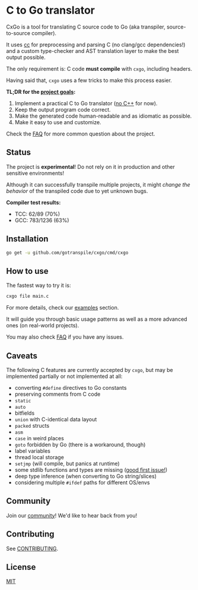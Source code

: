 # C to Go translator

CxGo is a tool for translating C source code to Go (aka transpiler, source-to-source compiler).

It uses [cc](https://godoc.org/modernc.org/cc/v3) for preprocessing and parsing C (no clang/gcc dependencies!) and
a custom type-checker and AST translation layer to make the best output possible.

The only requirement is: C code **must compile** with `cxgo`, including headers.

Having said that, `cxgo` uses a few tricks to make this process easier.

**TL;DR for the [project goals](CONTRIBUTING.md#project-goals-and-principles):**

1. Implement a practical C to Go translator ([no C++](https://github.com/gotranspile/cxgo/issues/1) for now).
2. Keep the output program code correct.
3. Make the generated code human-readable and as idiomatic as possible.
4. Make it easy to use and customize.

Check the [FAQ](FAQ.md) for more common question about the project.

## Status

The project is **experimental**! Do not rely on it in production and other sensitive environments!

Although it can successfully transpile multiple projects, it might _change the behavior_ of the transpiled code due to yet unknown bugs.

**Compiler test results:**
- TCC: 62/89 (70%)
- GCC: 783/1236 (63%)

## Installation

```bash
go get -u github.com/gotranspile/cxgo/cmd/cxgo
```

## How to use

The fastest way to try it is:

```bash
cxgo file main.c
```

For more details, check our [examples](./examples/README.md) section.

It will guide you through basic usage patterns as well as a more advanced ones (on real-world projects).

You may also check [FAQ](FAQ.md) if you have any issues.

## Caveats

The following C features are currently accepted by `cxgo`, but may be implemented partially or not implemented at all:

- converting `#define` directives to Go constants
- preserving comments from C code
- `static`
- `auto`
- bitfields
- `union` with C-identical data layout
- `packed` structs
- `asm`
- `case` in weird places
- `goto` forbidden by Go (there is a workaround, though)
- label variables
- thread local storage
- `setjmp` (will compile, but panics at runtime)
- some stdlib functions and types are missing ([good first issue!](CONTRIBUTING.md))
- deep type inference (when converting to Go string/slices)
- considering multiple `#ifdef` paths for different OS/envs

## Community

Join our [community](COMMUNITY.md)! We'd like to hear back from you!

## Contributing

See [CONTRIBUTING](CONTRIBUTING.md).

## License

[MIT](LICENSE)